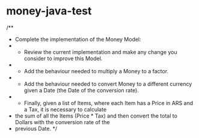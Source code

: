# money-java-test

/**
 * Complete the implementation of the Money Model:
 *  - Review the current implementation and make any change you consider to improve this Model.
 *  - Add the behaviour needed to multiply a Money to a factor.
 *  - Add the behaviour needed to convert Money to a different currency given a Date (the Date of the conversion rate).
 *  - Finally, given a list of Items, where each Item has a Price in ARS and a Tax, it is necessary to calculate
 *    the sum of all the Items (Price * Tax) and then convert the total to Dollars with the conversion rate of the
 *    previous Date.
 */
